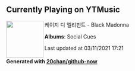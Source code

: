 ## Currently Playing on YTMusic

[<img align="left" width="100" src="https://lh3.googleusercontent.com/oWapJUkANkcHAHkSLTrrTp5Di6DrMFjaGQ7s1W4YKFK37F1g_kzAvgGHeSxC_SrgUCU--_DswLjutcA">](https://music.youtube.com/watch?v=458JYRJM2fc)

케이지 디 엘리펀트 - Black Madonna

**Albums**: Social Cues

Last updated at 03/11/2021 17:21

#### Generated with [20chan/github-now](https://github.com/20chan/github-now)


<!--
**20chan/20chan** is a ✨ _special_ ✨ repository because its `README.md` (this file) appears on your GitHub profile.

Here are some ideas to get you started:

- 🔭 I’m currently working on ...
- 🌱 I’m currently learning ...
- 👯 I’m looking to collaborate on ...
- 🤔 I’m looking for help with ...
- 💬 Ask me about ...
- 📫 How to reach me: ...
- 😄 Pronouns: ...
- ⚡ Fun fact: ...
-->
